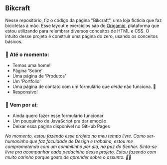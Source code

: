 ## Bikcraft
Nesse repositório, fiz o código da página "Bikcraft", uma loja fictícia que faz bicicletas à mão. Esse layout e exercícios são do [Origamid](https://www.origamid.com), plataforma que estou utilizando para relembrar diversos conceitos de HTML e CSS. O intuito desse projeto é construir uma página do zero, usando os conceitos básicos. 

### 📍 Até o momento:
* Temos uma home!
* Página 'Sobre'
* Uma página de 'Produtos'
* Um 'Portfolio'
* Uma página de contato com um formulário que _ainda_ não funciona. 🤡
* Responsivo!

### 👀 Vem por aí:
* Ainda quero fazer esse formulário funcionar
* Um pouquinho de JavaScript pra dar emoção
* Deixar essa página disponível no GitHub Pages

_No momento, estou fazendo esse projeto no meu tempo livre. Como ser-humaninho que faz faculdade de Design e trabalha, estou me comprometendo com um commitinho por dia, na paz do Senhor. Sinta-se livre pra acompanhar cada pedacinho desse projeto. Estou fazendo com muito carinho porque gosto de aprender sobre o assunto. 🤙🏻_ 
